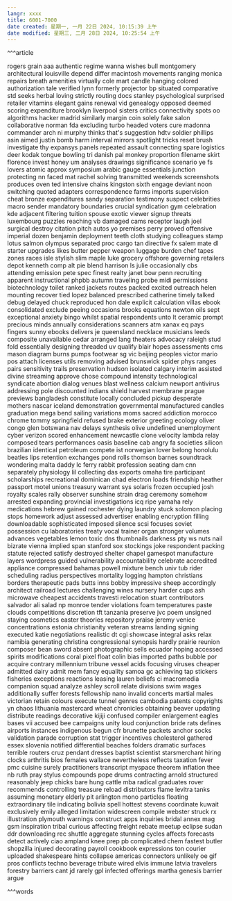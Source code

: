 ```yaml
---
langr: xxxx 
title: 6001-7000
date created: 星期一, 一月 22日 2024, 10:15:39 上午
date modified: 星期三, 二月 28日 2024, 10:25:54 上午
---
```


^^^article

rogers
grain
aaa
authentic
regime
wanna
wishes
bull
montgomery
architectural
louisville
depend
differ
macintosh
movements
ranging
monica
repairs
breath
amenities
virtually
cole
mart
candle
hanging
colored
authorization
tale
verified
lynn
formerly
projector
bp
situated
comparative
std
seeks
herbal
loving
strictly
routing
docs
stanley
psychological
surprised
retailer
vitamins
elegant
gains
renewal
vid
genealogy
opposed
deemed
scoring
expenditure
brooklyn
liverpool
sisters
critics
connectivity
spots
oo
algorithms
hacker
madrid
similarly
margin
coin
solely
fake
salon
collaborative
norman
fda
excluding
turbo
headed
voters
cure
madonna
commander
arch
ni
murphy
thinks
that's
suggestion
hdtv
soldier
phillips
asin
aimed
justin
bomb
harm
interval
mirrors
spotlight
tricks
reset
brush
investigate
thy
expansys
panels
repeated
assault
connecting
spare
logistics
deer
kodak
tongue
bowling
tri
danish
pal
monkey
proportion
filename
skirt
florence
invest
honey
um
analyses
drawings
significance
scenario
ye
fs
lovers
atomic
approx
symposium
arabic
gauge
essentials
junction
protecting
nn
faced
mat
rachel
solving
transmitted
weekends
screenshots
produces
oven
ted
intensive
chains
kingston
sixth
engage
deviant
noon
switching
quoted
adapters
correspondence
farms
imports
supervision
cheat
bronze
expenditures
sandy
separation
testimony
suspect
celebrities
macro
sender
mandatory
boundaries
crucial
syndication
gym
celebration
kde
adjacent
filtering
tuition
spouse
exotic
viewer
signup
threats
luxembourg
puzzles
reaching
vb
damaged
cams
receptor
laugh
joel
surgical
destroy
citation
pitch
autos
yo
premises
perry
proved
offensive
imperial
dozen
benjamin
deployment
teeth
cloth
studying
colleagues
stamp
lotus
salmon
olympus
separated
proc
cargo
tan
directive
fx
salem
mate
dl
starter
upgrades
likes
butter
pepper
weapon
luggage
burden
chef
tapes
zones
races
isle
stylish
slim
maple
luke
grocery
offshore
governing
retailers
depot
kenneth
comp
alt
pie
blend
harrison
ls
julie
occasionally
cbs
attending
emission
pete
spec
finest
realty
janet
bow
penn
recruiting
apparent
instructional
phpbb
autumn
traveling
probe
midi
permissions
biotechnology
toilet
ranked
jackets
routes
packed
excited
outreach
helen
mounting
recover
tied
lopez
balanced
prescribed
catherine
timely
talked
debug
delayed
chuck
reproduced
hon
dale
explicit
calculation
villas
ebook
consolidated
exclude
peeing
occasions
brooks
equations
newton
oils
sept
exceptional
anxiety
bingo
whilst
spatial
respondents
unto
lt
ceramic
prompt
precious
minds
annually
considerations
scanners
atm
xanax
eq
pays
fingers
sunny
ebooks
delivers
je
queensland
necklace
musicians
leeds
composite
unavailable
cedar
arranged
lang
theaters
advocacy
raleigh
stud
fold
essentially
designing
threaded
uv
qualify
blair
hopes
assessments
cms
mason
diagram
burns
pumps
footwear
sg
vic
beijing
peoples
victor
mario
pos
attach
licenses
utils
removing
advised
brunswick
spider
phys
ranges
pairs
sensitivity
trails
preservation
hudson
isolated
calgary
interim
assisted
divine
streaming
approve
chose
compound
intensity
technological
syndicate
abortion
dialog
venues
blast
wellness
calcium
newport
antivirus
addressing
pole
discounted
indians
shield
harvest
membrane
prague
previews
bangladesh
constitute
locally
concluded
pickup
desperate
mothers
nascar
iceland
demonstration
governmental
manufactured
candles
graduation
mega
bend
sailing
variations
moms
sacred
addiction
morocco
chrome
tommy
springfield
refused
brake
exterior
greeting
ecology
oliver
congo
glen
botswana
nav
delays
synthesis
olive
undefined
unemployment
cyber
verizon
scored
enhancement
newcastle
clone
velocity
lambda
relay
composed
tears
performances
oasis
baseline
cab
angry
fa
societies
silicon
brazilian
identical
petroleum
compete
ist
norwegian
lover
belong
honolulu
beatles
lips
retention
exchanges
pond
rolls
thomson
barnes
soundtrack
wondering
malta
daddy
lc
ferry
rabbit
profession
seating
dam
cnn
separately
physiology
lil
collecting
das
exports
omaha
tire
participant
scholarships
recreational
dominican
chad
electron
loads
friendship
heather
passport
motel
unions
treasury
warrant
sys
solaris
frozen
occupied
josh
royalty
scales
rally
observer
sunshine
strain
drag
ceremony
somehow
arrested
expanding
provincial
investigations
icq
ripe
yamaha
rely
medications
hebrew
gained
rochester
dying
laundry
stuck
solomon
placing
stops
homework
adjust
assessed
advertiser
enabling
encryption
filling
downloadable
sophisticated
imposed
silence
scsi
focuses
soviet
possession
cu
laboratories
treaty
vocal
trainer
organ
stronger
volumes
advances
vegetables
lemon
toxic
dns
thumbnails
darkness
pty
ws
nuts
nail
bizrate
vienna
implied
span
stanford
sox
stockings
joke
respondent
packing
statute
rejected
satisfy
destroyed
shelter
chapel
gamespot
manufacture
layers
wordpress
guided
vulnerability
accountability
celebrate
accredited
appliance
compressed
bahamas
powell
mixture
bench
univ
tub
rider
scheduling
radius
perspectives
mortality
logging
hampton
christians
borders
therapeutic
pads
butts
inns
bobby
impressive
sheep
accordingly
architect
railroad
lectures
challenging
wines
nursery
harder
cups
ash
microwave
cheapest
accidents
travesti
relocation
stuart
contributors
salvador
ali
salad
np
monroe
tender
violations
foam
temperatures
paste
clouds
competitions
discretion
tft
tanzania
preserve
jvc
poem
unsigned
staying
cosmetics
easter
theories
repository
praise
jeremy
venice
concentrations
estonia
christianity
veteran
streams
landing
signing
executed
katie
negotiations
realistic
dt
cgi
showcase
integral
asks
relax
namibia
generating
christina
congressional
synopsis
hardly
prairie
reunion
composer
bean
sword
absent
photographic
sells
ecuador
hoping
accessed
spirits
modifications
coral
pixel
float
colin
bias
imported
paths
bubble
por
acquire
contrary
millennium
tribune
vessel
acids
focusing
viruses
cheaper
admitted
dairy
admit
mem
fancy
equality
samoa
gc
achieving
tap
stickers
fisheries
exceptions
reactions
leasing
lauren
beliefs
ci
macromedia
companion
squad
analyze
ashley
scroll
relate
divisions
swim
wages
additionally
suffer
forests
fellowship
nano
invalid
concerts
martial
males
victorian
retain
colours
execute
tunnel
genres
cambodia
patents
copyrights
yn
chaos
lithuania
mastercard
wheat
chronicles
obtaining
beaver
updating
distribute
readings
decorative
kijiji
confused
compiler
enlargement
eagles
bases
vii
accused
bee
campaigns
unity
loud
conjunction
bride
rats
defines
airports
instances
indigenous
begun
cfr
brunette
packets
anchor
socks
validation
parade
corruption
stat
trigger
incentives
cholesterol
gathered
essex
slovenia
notified
differential
beaches
folders
dramatic
surfaces
terrible
routers
cruz
pendant
dresses
baptist
scientist
starsmerchant
hiring
clocks
arthritis
bios
females
wallace
nevertheless
reflects
taxation
fever
pmc
cuisine
surely
practitioners
transcript
myspace
theorem
inflation
thee
nb
ruth
pray
stylus
compounds
pope
drums
contracting
arnold
structured
reasonably
jeep
chicks
bare
hung
cattle
mba
radical
graduates
rover
recommends
controlling
treasure
reload
distributors
flame
levitra
tanks
assuming
monetary
elderly
pit
arlington
mono
particles
floating
extraordinary
tile
indicating
bolivia
spell
hottest
stevens
coordinate
kuwait
exclusively
emily
alleged
limitation
widescreen
compile
webster
struck
rx
illustration
plymouth
warnings
construct
apps
inquiries
bridal
annex
mag
gsm
inspiration
tribal
curious
affecting
freight
rebate
meetup
eclipse
sudan
ddr
downloading
rec
shuttle
aggregate
stunning
cycles
affects
forecasts
detect
actively
ciao
ampland
knee
prep
pb
complicated
chem
fastest
butler
shopzilla
injured
decorating
payroll
cookbook
expressions
ton
courier
uploaded
shakespeare
hints
collapse
americas
connectors
unlikely
oe
gif
pros
conflicts
techno
beverage
tribute
wired
elvis
immune
latvia
travelers
forestry
barriers
cant
jd
rarely
gpl
infected
offerings
martha
genesis
barrier
argue

^^^words

